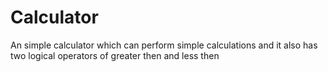 # Calculator
An simple calculator which can perform simple calculations and it also has two logical operators of greater then and less then
